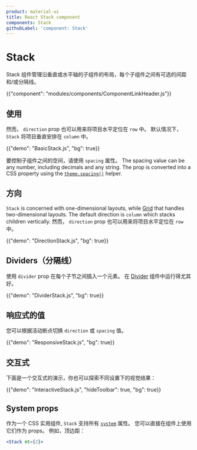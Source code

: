 ```yaml
---
product: material-ui
title: React Stack component
components: Stack
githubLabel: 'component: Stack'
---
```


# Stack

<p class="description">Stack 组件管理沿垂直或水平轴的子组件的布局，每个子组件之间有可选的间距和/或分隔线。</p>

{{"component": "modules/components/ComponentLinkHeader.js"}}

## 使用

然而， `direction` prop 也可以用来将项目水平定位在 `row` 中。 默认情况下， `Stack` 将项目垂直安排在 `column` 中。

{{"demo": "BasicStack.js", "bg": true}}

要控制子组件之间的空间，请使用 `spacing` 属性。 The spacing value can be any number, including decimals and any string. The prop is converted into a CSS property using the [`theme.spacing()`](/material-ui/customization/spacing/) helper.

## 方向

`Stack` is concerned with one-dimensional layouts, while [Grid](/material-ui/react-grid/) that handles two-dimensional layouts. The default direction is `column` which stacks children vertically. 然而， `direction` prop 也可以用来将项目水平定位在 `row` 中。

{{"demo": "DirectionStack.js", "bg": true}}

## Dividers（分隔线）

使用 `divider` prop 在每个子节之间插入一个元素。 在 [Divider](/material-ui/react-divider/) 组件中运行得尤其好。

{{"demo": "DividerStack.js", "bg": true}}

## 响应式的值

您可以根据活动断点切换 `direction` 或 `spacing` 值。

{{"demo": "ResponsiveStack.js", "bg": true}}

## 交互式

下面是一个交互式的演示，你也可以探索不同设置下的视觉结果：

{{"demo": "InteractiveStack.js", "hideToolbar": true, "bg": true}}

## System props

作为一个 CSS 实用组件, `Stack` 支持所有 [`system`](/system/properties/) 属性。 您可以直接在组件上使用它们作为 props。 例如，顶边距：

```jsx
<Stack mt={2}>
```
